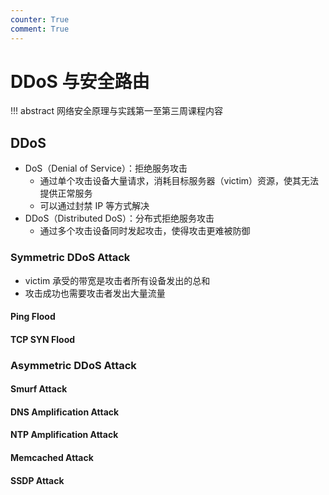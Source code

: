```yaml
---
counter: True
comment: True
---
```


# DDoS 与安全路由

!!! abstract
    网络安全原理与实践第一至第三周课程内容

## DDoS

- DoS（Denial of Service）：拒绝服务攻击
    - 通过单个攻击设备大量请求，消耗目标服务器（victim）资源，使其无法提供正常服务
    - 可以通过封禁 IP 等方式解决
- DDoS（Distributed DoS）：分布式拒绝服务攻击
    - 通过多个攻击设备同时发起攻击，使得攻击更难被防御

### Symmetric DDoS Attack

- victim 承受的带宽是攻击者所有设备发出的总和
- 攻击成功也需要攻击者发出大量流量

#### Ping Flood


#### TCP SYN Flood


### Asymmetric DDoS Attack

#### Smurf Attack

#### DNS Amplification Attack

#### NTP Amplification Attack

#### Memcached Attack

#### SSDP Attack
